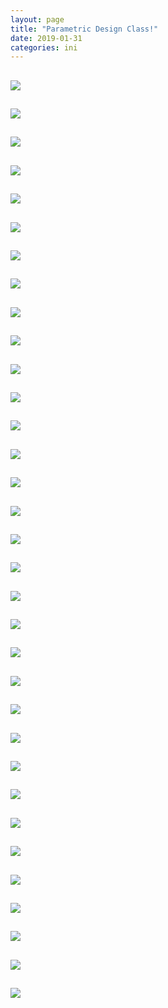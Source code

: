 ```yaml
---
layout: page
title: "Parametric Design Class!"
date: 2019-01-31
categories: ini
---
```


![](/docs/assets/param/1.jpg)
----
![](/docs/assets/param/2.jpg)
----
![](/docs/assets/param/3.jpg)
----
![](/docs/assets/param/4.jpg)
----
![](/docs/assets/param/04.jpg)
----
![](/docs/assets/param/5.jpg)
----
![](/docs/assets/param/6.jpg)
----
![](/docs/assets/param/7.jpg)
----
![](/docs/assets/param/8.jpg)
----
![](/docs/assets/param/9.jpg)
----
![](/docs/assets/param/10.jpg)
----
![](/docs/assets/param/11.jpg)
----
![](/docs/assets/param/12.jpg)
----
![](/docs/assets/param/13.jpg)
----
![](/docs/assets/param/14.jpg)
----
![](/docs/assets/param/15.jpg)
----
![](/docs/assets/param/16.jpg)
----
![](/docs/assets/param/17.jpg)
----
![](/docs/assets/param/18.jpg)
----
![](/docs/assets/param/19.jpg)
----
![](/docs/assets/param/20.jpg)
----
![](/docs/assets/param/21.jpg)
----
![](/docs/assets/param/22.jpg)
----
![](/docs/assets/param/23.jpg)
----
![](/docs/assets/param/24.jpg)
----
![](/docs/assets/param/25.jpg)
----
![](/docs/assets/param/26.jpg)
----
![](/docs/assets/param/27.jpg)
----
![](/docs/assets/param/28.jpg)
----
![](/docs/assets/param/29.jpg)
----
![](/docs/assets/param/30.jpg)
----
![](/docs/assets/param/31.jpg)
----
![](/docs/assets/param/32.jpg)
----
